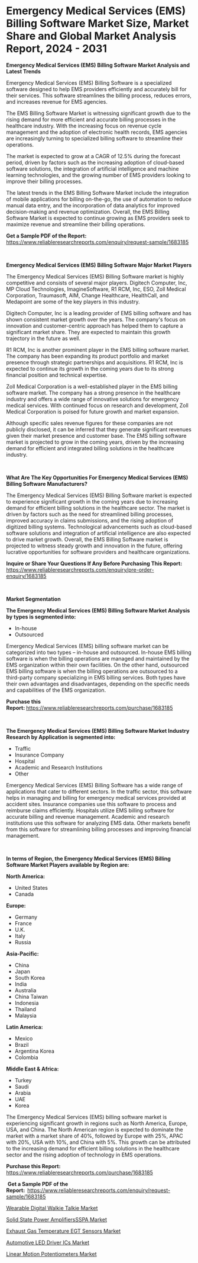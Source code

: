 <p><h1>Emergency Medical Services (EMS) Billing Software Market Size, Market Share and Global Market Analysis Report, 2024 - 2031</h1></p><p><strong>Emergency Medical Services (EMS) Billing Software Market Analysis and Latest Trends</strong></p>
<p><p>Emergency Medical Services (EMS) Billing Software is a specialized software designed to help EMS providers efficiently and accurately bill for their services. This software streamlines the billing process, reduces errors, and increases revenue for EMS agencies.</p><p>The EMS Billing Software Market is witnessing significant growth due to the rising demand for more efficient and accurate billing processes in the healthcare industry. With the increasing focus on revenue cycle management and the adoption of electronic health records, EMS agencies are increasingly turning to specialized billing software to streamline their operations.</p><p>The market is expected to grow at a CAGR of 12.5% during the forecast period, driven by factors such as the increasing adoption of cloud-based software solutions, the integration of artificial intelligence and machine learning technologies, and the growing number of EMS providers looking to improve their billing processes.</p><p>The latest trends in the EMS Billing Software Market include the integration of mobile applications for billing on-the-go, the use of automation to reduce manual data entry, and the incorporation of data analytics for improved decision-making and revenue optimization. Overall, the EMS Billing Software Market is expected to continue growing as EMS providers seek to maximize revenue and streamline their billing operations.</p></p>
<p><strong>Get a Sample PDF of the Report:&nbsp;</strong> <a href="https://www.reliableresearchreports.com/enquiry/request-sample/1683185">https://www.reliableresearchreports.com/enquiry/request-sample/1683185</a></p>
<p>&nbsp;</p>
<p><strong>Emergency Medical Services (EMS) Billing Software Major Market Players</strong></p>
<p><p>The Emergency Medical Services (EMS) Billing Software market is highly competitive and consists of several major players. Digitech Computer, Inc, MP Cloud Technologies, ImagineSoftware, R1 RCM, Inc, ESO, Zoll Medical Corporation, Traumasoft, AIM, Change Healthcare, HealthCall, and Medapoint are some of the key players in this industry.</p><p>Digitech Computer, Inc is a leading provider of EMS billing software and has shown consistent market growth over the years. The company's focus on innovation and customer-centric approach has helped them to capture a significant market share. They are expected to maintain this growth trajectory in the future as well.</p><p>R1 RCM, Inc is another prominent player in the EMS billing software market. The company has been expanding its product portfolio and market presence through strategic partnerships and acquisitions. R1 RCM, Inc is expected to continue its growth in the coming years due to its strong financial position and technical expertise.</p><p>Zoll Medical Corporation is a well-established player in the EMS billing software market. The company has a strong presence in the healthcare industry and offers a wide range of innovative solutions for emergency medical services. With continued focus on research and development, Zoll Medical Corporation is poised for future growth and market expansion.</p><p>Although specific sales revenue figures for these companies are not publicly disclosed, it can be inferred that they generate significant revenues given their market presence and customer base. The EMS billing software market is projected to grow in the coming years, driven by the increasing demand for efficient and integrated billing solutions in the healthcare industry.</p></p>
<p>&nbsp;</p>
<p><strong>What Are The Key Opportunities For Emergency Medical Services (EMS) Billing Software Manufacturers?</strong></p>
<p><p>The Emergency Medical Services (EMS) Billing Software market is expected to experience significant growth in the coming years due to increasing demand for efficient billing solutions in the healthcare sector. The market is driven by factors such as the need for streamlined billing processes, improved accuracy in claims submissions, and the rising adoption of digitized billing systems. Technological advancements such as cloud-based software solutions and integration of artificial intelligence are also expected to drive market growth. Overall, the EMS Billing Software market is projected to witness steady growth and innovation in the future, offering lucrative opportunities for software providers and healthcare organizations.</p></p>
<p><strong>Inquire or Share Your Questions If Any Before Purchasing This Report:</strong> <a href="https://www.reliableresearchreports.com/enquiry/pre-order-enquiry/1683185">https://www.reliableresearchreports.com/enquiry/pre-order-enquiry/1683185</a></p>
<p>&nbsp;</p>
<p><strong>Market Segmentation</strong></p>
<p><strong>The Emergency Medical Services (EMS) Billing Software Market Analysis by types is segmented into:</strong></p>
<p><ul><li>In-house</li><li>Outsourced</li></ul></p>
<p><p>Emergency Medical Services (EMS) billing software market can be categorized into two types – in-house and outsourced. In-house EMS billing software is when the billing operations are managed and maintained by the EMS organization within their own facilities. On the other hand, outsourced EMS billing software is when the billing operations are outsourced to a third-party company specializing in EMS billing services. Both types have their own advantages and disadvantages, depending on the specific needs and capabilities of the EMS organization.</p></p>
<p><strong>Purchase this Report:&nbsp;</strong><a href="https://www.reliableresearchreports.com/purchase/1683185">https://www.reliableresearchreports.com/purchase/1683185</a></p>
<p>&nbsp;</p>
<p><strong>The Emergency Medical Services (EMS) Billing Software Market Industry Research by Application is segmented into:</strong></p>
<p><ul><li>Traffic</li><li>Insurance Company</li><li>Hospital</li><li>Academic and Research Institutions</li><li>Other</li></ul></p>
<p><p>Emergency Medical Services (EMS) Billing Software has a wide range of applications that cater to different sectors. In the traffic sector, this software helps in managing and billing for emergency medical services provided at accident sites. Insurance companies use this software to process and reimburse claims efficiently. Hospitals utilize EMS billing software for accurate billing and revenue management. Academic and research institutions use this software for analyzing EMS data. Other markets benefit from this software for streamlining billing processes and improving financial management.</p></p>
<p>&nbsp;</p>
<p><strong>In terms of Region, the Emergency Medical Services (EMS) Billing Software Market Players available by Region are:</strong></p>
<p>
    <p> <strong> North America: </strong>
        <ul>
            <li>United States</li>
            <li>Canada</li>
        </ul>
        </p> 
    <p> <strong> Europe: </strong>
        <ul>
            <li>Germany</li>
            <li>France</li>
            <li>U.K.</li>
            <li>Italy</li>
            <li>Russia</li>
        </ul>
        </p> 
    <p> <strong> Asia-Pacific: </strong>
        <ul>
            <li>China</li>
            <li>Japan</li>
            <li>South Korea</li>
            <li>India</li>
            <li>Australia</li>
            <li>China Taiwan</li>
            <li>Indonesia</li>
            <li>Thailand</li>
            <li>Malaysia</li>
        </ul>
        </p> 
    <p> <strong> Latin America: </strong>
        <ul>
            <li>Mexico</li>
            <li>Brazil</li>
            <li>Argentina Korea</li>
            <li>Colombia</li>
        </ul>
        </p> 
    <p> <strong> Middle East & Africa: </strong>
        <ul>
            <li>Turkey</li>
            <li>Saudi</li>
            <li>Arabia</li>
            <li>UAE</li>
            <li>Korea</li>
        </ul>
    </p>
    </p>
<p><p>The Emergency Medical Services (EMS) billing software market is experiencing significant growth in regions such as North America, Europe, USA, and China. The North American region is expected to dominate the market with a market share of 40%, followed by Europe with 25%, APAC with 20%, USA with 10%, and China with 5%. This growth can be attributed to the increasing demand for efficient billing solutions in the healthcare sector and the rising adoption of technology in EMS operations.</p></p>
<p><strong>Purchase this Report: </strong><a href="https://www.reliableresearchreports.com/purchase/1683185">https://www.reliableresearchreports.com/purchase/1683185</a></p>
<p>&nbsp;<strong>Get a Sample PDF of the Report:&nbsp;&nbsp;</strong><a href="https://www.reliableresearchreports.com/enquiry/request-sample/1683185">https://www.reliableresearchreports.com/enquiry/request-sample/1683185</a></p>
<p><strong></strong></p>
<p><p><a href="https://medium.com/@charvi.reportprime/wearable-digital-walkie-talkie-market-size-cagr-trends-2024-2030-f57e31d0826c">Wearable Digital Walkie Talkie Market</a></p><p><a href="https://medium.com/@charvi.reportprime/solid-state-power-amplifierssspa-market-comprehensive-assessment-by-type-application-and-8d7bb3246e05">Solid State Power AmplifiersSSPA Market</a></p><p><a href="https://medium.com/@dessiefadel/exhaust-gas-temperature-egt-sensors-market-the-key-to-successful-business-strategy-forecast-till-e7ed416498ae">Exhaust Gas Temperature EGT Sensors Market</a></p><p><a href="https://medium.com/@dessiefadel/automotive-led-driver-ics-market-furnishes-information-on-market-share-market-trends-and-market-f0f759f53b51">Automotive LED Driver ICs Market</a></p><p><a href="https://medium.com/@charvi.reportprime/linear-motion-potentiometers-market-trends-forecast-and-competitive-analysis-to-2031-7c9e61b9c111">Linear Motion Potentiometers Market</a></p></p>